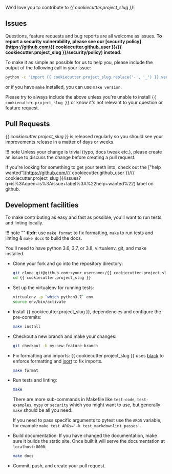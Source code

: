 We'd love you to contribute to *{{ cookiecutter.project_slug }}*!

## Issues

Questions, feature requests and bug reports are all welcome as issues.
**To report a security vulnerability, please see our [security
policy](https://github.com/{{ cookiecutter.github_user }}/{{
cookiecutter.project_slug }}/security/policy) instead.**

To make it as simple as possible for us to help you, please include the output
of the following call in your issue:

```bash
python -c "import {{ cookiecutter.project_slug.replace('-', '_') }}.version; print({{ cookiecutter.project_slug.replace('-', '_') }}.version.version_info())"
```

or if you have `make` installed, you can use `make version`.

Please try to always include the above unless you're unable to install `{{
cookiecutter.project_slug }}` or know it's not relevant to your question or
feature request.

## Pull Requests

*{{ cookiecutter.project_slug }}* is released regularly so you should see your
improvements release in a matter of days or weeks.

!!! note
    Unless your change is trivial (typo, docs tweak etc.), please create an
    issue to discuss the change before creating a pull request.

If you're looking for something to get your teeth into, check out the ["help
wanted"](https://github.com/{{ cookiecutter.github_user }}/{{ cookiecutter.project_slug }}/issues?q=is%3Aopen+is%3Aissue+label%3A%22help+wanted%22)
label on github.

## Development facilities

To make contributing as easy and fast as possible, you'll want to run tests and
linting locally.

!!! note ""
    **tl;dr**: use `make format` to fix formatting, `make` to run tests and linting & `make docs`
    to build the docs.

You'll need to have python 3.6, 3.7, or 3.8, virtualenv, git, and make installed.

* Clone your fork and go into the repository directory:

    ```bash
    git clone git@github.com:<your username>/{{ cookiecutter.project_slug }}.git
    cd {{ cookiecutter.project_slug }}
    ```

* Set up the virtualenv for running tests:

    ```bash
    virtualenv -p `which python3.7` env
    source env/bin/activate
    ```

* Install {{ cookiecutter.project_slug }}, dependencies and configure the
    pre-commits:

    ```bash
    make install
    ```

* Checkout a new branch and make your changes:

    ```bash
    git checkout -b my-new-feature-branch
    ```

* Fix formatting and imports: {{ cookiecutter.project_slug }} uses
    [black](https://github.com/ambv/black) to enforce formatting and
    [isort](https://github.com/timothycrosley/isort) to fix imports.

    ```bash
    make format
    ```

* Run tests and linting:

    ```bash
    make
    ```

    There are more sub-commands in Makefile like `test-code`, `test-examples`,
    `mypy` or `security` which you might want to use, but generally `make`
    should be all you need.

    If you need to pass specific arguments to pytest use the `ARGS` variable,
    for example `make test ARGs='-k test_markdownlint_passes'`.

* Build documentation: If you have changed the documentation, make sure it
    builds the static site. Once built it will serve the documentation at
    `localhost:8000`:

    ```bash
    make docs
    ```

* Commit, push, and create your pull request.
